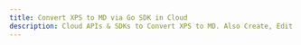 ---title: Convert XPS to MD via Go SDK in Clouddescription: Cloud APIs & SDKs to Convert XPS to MD. Also Create, Edit & Render Microsoft Word & OpenOffice documents in the Cloud.---